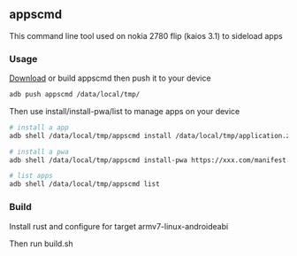 ## appscmd

This command line tool used on nokia 2780 flip (kaios 3.1) to sideload apps

### Usage

[Download](https://github.com/gogogoghost/appscmd/releases) or build appscmd then push it to your device

```bash
adb push appscmd /data/local/tmp/
```

Then use install/install-pwa/list to manage apps on your device

```bash
# install a app
adb shell /data/local/tmp/appscmd install /data/local/tmp/application.zip

# install a pwa
adb shell /data/local/tmp/appscmd install-pwa https://xxx.com/manifest.webmanifest

# list apps
adb shell /data/local/tmp/appscmd list
```

### Build

Install rust and configure for target armv7-linux-androideabi

Then run build.sh